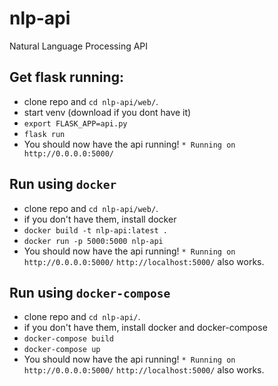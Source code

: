 # nlp-api
Natural Language Processing API

## Get flask running:
   - clone repo and `cd nlp-api/web/`.
   - start venv (download if you dont have it)
   - `export FLASK_APP=api.py`
   - `flask run`
   - You should now have the api running!
   `* Running on http://0.0.0.0:5000/`

## Run using `docker`
   - clone repo and `cd nlp-api/web/`.
   - if you don't have them, install docker
   - `docker build -t nlp-api:latest .`
   - `docker run -p 5000:5000 nlp-api`
   - You should now have the api running!
   `* Running on http://0.0.0.0:5000/`
   `http://localhost:5000/` also works.

## Run using `docker-compose`
   - clone repo and `cd nlp-api/`.
   - if you don't have them, install docker and docker-compose
   - `docker-compose build`
   - `docker-compose up`
   - You should now have the api running!
   `* Running on http://0.0.0.0:5000/`
   `http://localhost:5000/` also works.
